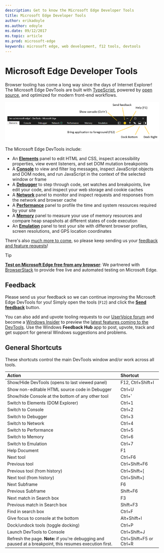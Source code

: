 ```yaml
---
description: Get to know the Microsoft Edge Developer Tools
title: Microsoft Edge Developer Tools
author: erikadoyle
ms.author: edoyle
ms.date: 09/12/2017
ms.topic: article
ms.prod: microsoft-edge
keywords: microsoft edge, web development, f12 tools, devtools
---
```


# Microsoft Edge Developer Tools

Browser tooling has come a long way since the days of Internet Explorer! The Microsoft Edge DevTools are built with [TypeScript](http://www.typescriptlang.org/), powered by [open source](https://github.com/Microsoft/ChakraCore), and optimized for modern front-end workflows. 

![Microsoft Edge DevTools](./devtools-guide/media/devtools.png)

The Microsoft Edge DevTools include:

 - An [**Elements**](./devtools-guide/elements.md) panel to edit HTML and CSS, inspect accessibility properties, view event listeners, and set DOM mutation breakpoints
 - A [**Console**](./devtools-guide/console.md) to view and filter log messages, inspect JavaScript objects and DOM nodes, and run JavaScript in the context of the selected window or frame
 - A [**Debugger**](./devtools-guide/debugger.md) to step through code, set watches and breakpoints, live edit your code, and inspect your web storage and cookie caches
 - A [**Network**](./devtools-guide/network.md) panel to monitor and inspect requests and responses from the network and browser cache 
 - A [**Performance**](./devtools-guide/performance.md) panel to profile the time and system resources required by your site
 - A [**Memory**](./devtools-guide/memory.md) panel to measure your use of memory resources and compare heap snapshots at different states of code execution
 - An [**Emulation**](./devtools-guide/emulation.md) panel to test your site with different browser profiles, screen resolutions, and GPS location coordinates

There's also [much more to come](./devtools-guide/whats-new.md), so please keep sending us your [feedback and feature requests](#feedback)!

> [!TIP]
> **[Test on Microsoft Edge free from any browser](https://developer.microsoft.com/en-us/microsoft-edge/tools/remote/)**:
> We partnered with [BrowserStack](https://www.browserstack.com/test-on-microsoft-edge-browser#live-cloud) to provide free live and automated testing on Microsoft Edge.

## Feedback

Please send us your feedback so we can continue improving the Microsoft Edge DevTools for you! Simply open the tools (`F12`) and click the [**Send feedback**](#microsoft-edge-f12-developer-tools) button.

You can also add and upvote tooling requests to our [UserVoice forum](https://wpdev.uservoice.com/forums/257854-microsoft-edge-developer/category/84475-f12-developer-tools) and become a [Windows Insider](https://insider.windows.com/en-us/) to preview the [latest features coming to the DevTools](./devtools-guide/whats-new.md). Use the Windows **Feedback Hub** app to post, upvote, track and get support for general Windows suggestions and problems.

## General Shortcuts

These shortcuts control the main DevTools window and/or work across all tools.


| Action                                                                                                                 | Shortcut                |
|:-----------------------------------------------------------------------------------------------------------------------|:------------------------|
| Show/Hide DevTools (opens to last viewed panel)                                                                        | F12, Ctrl+Shift+I       |
| Show non-editable HTML source code in Debugger                                                                         | Ctrl+U                  |
| Show/hide Console at the bottom of any other tool                                                                      | Ctrl+<strong>`</strong> |
| Switch to Elements (DOM Explorer)                                                                                      | Ctrl+1                  |
| Switch to Console                                                                                                      | Ctrl+2                  |
| Switch to Debugger                                                                                                     | Ctrl+3                  |
| Switch to Network                                                                                                      | Ctrl+4                  |
| Switch to Performance                                                                                                  | Ctrl+5                  |
| Switch to Memory                                                                                                       | Ctrl+6                  |
| Switch to Emulation                                                                                                    | Ctrl+7                  |
| Help Document                                                                                                          | F1                      |
| Next tool                                                                                                              | Ctrl+F6                 |
| Previous tool                                                                                                          | Ctrl+Shift+F6           |
| Previous tool (from history)                                                                                           | Ctrl+Shift+[            |
| Next tool (from history)                                                                                               | Ctrl+Shift+]            |
| Next Subframe                                                                                                          | F6                      |
| Previous Subframe                                                                                                      | Shift+F6                |
| Next match in Search box                                                                                               | F3                      |
| Previous match in Search box                                                                                           | Shift+F3                |
| Find in search box                                                                                                     | Ctrl+F                  |
| Give focus to console at the bottom                                                                                    | Alt+Shift+I             |
| Dock/undock tools (toggle docking)                                                                                     | Ctrl+P                  |
| Launch DevTools to Console                                                                                             | Ctrl+Shift+J            |
| Refresh the page. <strong>Note:</strong> if you're debugging and paused at a breakpoint, this resumes execution first. | Ctrl+Shift+F5 or Ctrl+R |

